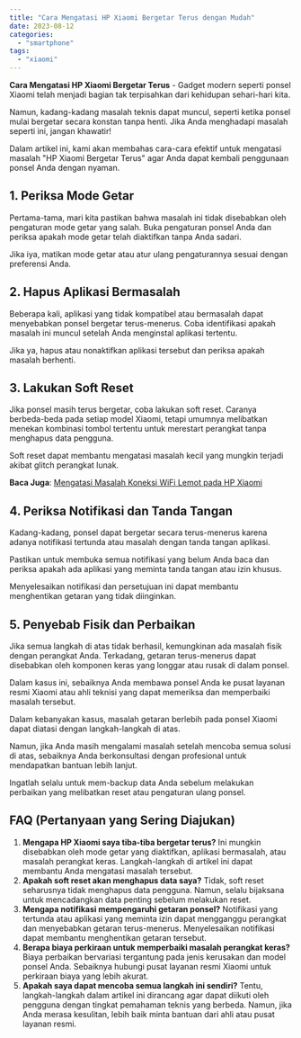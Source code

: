 ```yaml
---
title: "Cara Mengatasi HP Xiaomi Bergetar Terus dengan Mudah"
date: 2023-08-12
categories: 
  - "smartphone"
tags: 
  - "xiaomi"
---
```


**Cara Mengatasi HP Xiaomi Bergetar Terus** - Gadget modern seperti ponsel Xiaomi telah menjadi bagian tak terpisahkan dari kehidupan sehari-hari kita.

Namun, kadang-kadang masalah teknis dapat muncul, seperti ketika ponsel mulai bergetar secara konstan tanpa henti. Jika Anda menghadapi masalah seperti ini, jangan khawatir!

Dalam artikel ini, kami akan membahas cara-cara efektif untuk mengatasi masalah "HP Xiaomi Bergetar Terus" agar Anda dapat kembali penggunaan ponsel Anda dengan nyaman.

## **1\. Periksa Mode Getar**

Pertama-tama, mari kita pastikan bahwa masalah ini tidak disebabkan oleh pengaturan mode getar yang salah. Buka pengaturan ponsel Anda dan periksa apakah mode getar telah diaktifkan tanpa Anda sadari.

Jika iya, matikan mode getar atau atur ulang pengaturannya sesuai dengan preferensi Anda.

## **2\. Hapus Aplikasi Bermasalah**

Beberapa kali, aplikasi yang tidak kompatibel atau bermasalah dapat menyebabkan ponsel bergetar terus-menerus. Coba identifikasi apakah masalah ini muncul setelah Anda menginstal aplikasi tertentu.

Jika ya, hapus atau nonaktifkan aplikasi tersebut dan periksa apakah masalah berhenti.

## **3\. Lakukan Soft Reset**

Jika ponsel masih terus bergetar, coba lakukan soft reset. Caranya berbeda-beda pada setiap model Xiaomi, tetapi umumnya melibatkan menekan kombinasi tombol tertentu untuk merestart perangkat tanpa menghapus data pengguna.

Soft reset dapat membantu mengatasi masalah kecil yang mungkin terjadi akibat glitch perangkat lunak.

**Baca Juga**: [Mengatasi Masalah Koneksi WiFi Lemot pada HP Xiaomi](https://ajiekusumadhany.com/mengatasi-koneksi-wifi-lemot-pada-hp-xiaomi/)

## **4\. Periksa Notifikasi dan Tanda Tangan**

Kadang-kadang, ponsel dapat bergetar secara terus-menerus karena adanya notifikasi tertunda atau masalah dengan tanda tangan aplikasi.

Pastikan untuk membuka semua notifikasi yang belum Anda baca dan periksa apakah ada aplikasi yang meminta tanda tangan atau izin khusus.

Menyelesaikan notifikasi dan persetujuan ini dapat membantu menghentikan getaran yang tidak diinginkan.

## **5\. Penyebab Fisik dan Perbaikan**

Jika semua langkah di atas tidak berhasil, kemungkinan ada masalah fisik dengan perangkat Anda. Terkadang, getaran terus-menerus dapat disebabkan oleh komponen keras yang longgar atau rusak di dalam ponsel.

Dalam kasus ini, sebaiknya Anda membawa ponsel Anda ke pusat layanan resmi Xiaomi atau ahli teknisi yang dapat memeriksa dan memperbaiki masalah tersebut.

Dalam kebanyakan kasus, masalah getaran berlebih pada ponsel Xiaomi dapat diatasi dengan langkah-langkah di atas.

Namun, jika Anda masih mengalami masalah setelah mencoba semua solusi di atas, sebaiknya Anda berkonsultasi dengan profesional untuk mendapatkan bantuan lebih lanjut.

Ingatlah selalu untuk mem-backup data Anda sebelum melakukan perbaikan yang melibatkan reset atau pengaturan ulang ponsel.

## **FAQ (Pertanyaan yang Sering Diajukan)**

1. **Mengapa HP Xiaomi saya tiba-tiba bergetar terus?** Ini mungkin disebabkan oleh mode getar yang diaktifkan, aplikasi bermasalah, atau masalah perangkat keras. Langkah-langkah di artikel ini dapat membantu Anda mengatasi masalah tersebut.
2. **Apakah soft reset akan menghapus data saya?** Tidak, soft reset seharusnya tidak menghapus data pengguna. Namun, selalu bijaksana untuk mencadangkan data penting sebelum melakukan reset.
3. **Mengapa notifikasi mempengaruhi getaran ponsel?** Notifikasi yang tertunda atau aplikasi yang meminta izin dapat mengganggu perangkat dan menyebabkan getaran terus-menerus. Menyelesaikan notifikasi dapat membantu menghentikan getaran tersebut.
4. **Berapa biaya perkiraan untuk memperbaiki masalah perangkat keras?** Biaya perbaikan bervariasi tergantung pada jenis kerusakan dan model ponsel Anda. Sebaiknya hubungi pusat layanan resmi Xiaomi untuk perkiraan biaya yang lebih akurat.
5. **Apakah saya dapat mencoba semua langkah ini sendiri?** Tentu, langkah-langkah dalam artikel ini dirancang agar dapat diikuti oleh pengguna dengan tingkat pemahaman teknis yang berbeda. Namun, jika Anda merasa kesulitan, lebih baik minta bantuan dari ahli atau pusat layanan resmi.
